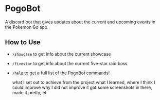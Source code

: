 # PogoBot
A discord bot that gives updates about the current and upcoming events in the Pokemon Go app.

## How to Use
- `/showcase` to get info about the current showcase
- `/fivestar` to get info about the current five-star raid boss
- `/help` to get a full list of the PogoBot commands!

  what I set out to achieve from the project
  what I learned, where I think I could improve
  why I did not improve it
  got some screenshots in there, made it pretty, et
